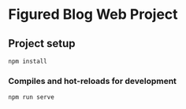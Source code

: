 # Figured Blog Web Project

## Project setup
```
npm install
```

### Compiles and hot-reloads for development
```
npm run serve
```
